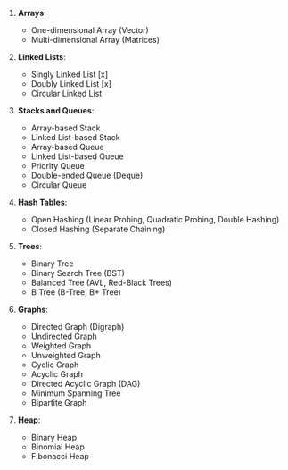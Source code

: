 1. **Arrays**:
   - One-dimensional Array (Vector)
   - Multi-dimensional Array (Matrices)

2. **Linked Lists**:
   - Singly Linked List [x]
   - Doubly Linked List [x]
   - Circular Linked List

3. **Stacks and Queues**:
   - Array-based Stack
   - Linked List-based Stack
   - Array-based Queue
   - Linked List-based Queue
   - Priority Queue
   - Double-ended Queue (Deque)
   - Circular Queue

4. **Hash Tables**:
   - Open Hashing (Linear Probing, Quadratic Probing, Double Hashing)
   - Closed Hashing (Separate Chaining)

5. **Trees**:
   - Binary Tree
   - Binary Search Tree (BST)
   - Balanced Tree (AVL, Red-Black Trees)
   - B Tree (B-Tree, B+ Tree)

6. **Graphs**:
   - Directed Graph (Digraph)
   - Undirected Graph
   - Weighted Graph
   - Unweighted Graph
   - Cyclic Graph
   - Acyclic Graph
   - Directed Acyclic Graph (DAG)
   - Minimum Spanning Tree
   - Bipartite Graph

7. **Heap**:
   - Binary Heap
   - Binomial Heap
   - Fibonacci Heap

